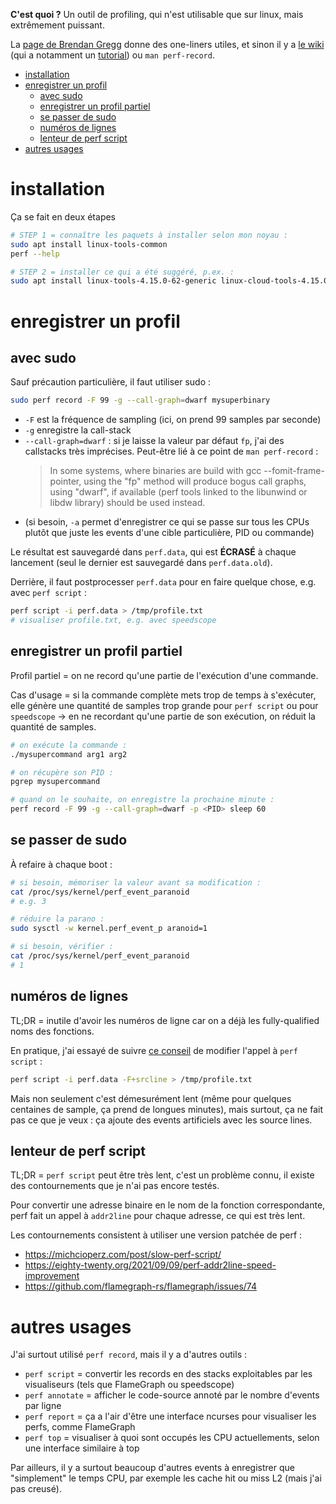 **C'est quoi ?** Un outil de profiling, qui n'est utilisable que sur linux, mais extrêmement puissant.

La [page de Brendan Gregg](https://www.brendangregg.com/perf.html) donne des one-liners utiles, et sinon il y a [le wiki](https://perf.wiki.kernel.org/index.php/Main_Page) (qui a notamment un [tutorial](https://perf.wiki.kernel.org/index.php/Tutorial)) ou `man perf-record`.

* [installation](#installation)
* [enregistrer un profil](#enregistrer-un-profil)
   * [avec sudo](#avec-sudo)
   * [enregistrer un profil partiel](#enregistrer-un-profil-partiel)
   * [se passer de sudo](#se-passer-de-sudo)
   * [numéros de lignes](#numéros-de-lignes)
   * [lenteur de perf script](#lenteur-de-perf-script)
* [autres usages](#autres-usages)

# installation

Ça se fait en deux étapes

```sh
# STEP 1 = connaître les paquets à installer selon mon noyau :
sudo apt install linux-tools-common
perf --help

# STEP 2 = installer ce qui a été suggéré, p.ex. :
sudo apt install linux-tools-4.15.0-62-generic linux-cloud-tools-4.15.0-62-generic
```
# enregistrer un profil

## avec sudo

Sauf précaution particulière, il faut utiliser sudo :

```sh
sudo perf record -F 99 -g --call-graph=dwarf mysuperbinary
```

- `-F` est la fréquence de sampling (ici, on prend 99 samples par seconde)
- `-g` enregistre la call-stack
- `--call-graph=dwarf` : si je laisse la valeur par défaut `fp`, j'ai des callstacks très imprécises. Peut-être lié à ce point de `man perf-record` :
    > In some systems, where binaries are build with gcc --fomit-frame-pointer, using the "fp" method will produce bogus call graphs, using "dwarf", if available (perf tools linked to the libunwind or libdw library) should be used instead.
- (si besoin, `-a` permet d'enregistrer ce qui se passe sur tous les CPUs plutôt que juste les events d'une cible particulière, PID ou commande)

Le résultat est sauvegardé dans `perf.data`, qui est **ÉCRASÉ** à chaque lancement (seul le dernier est sauvegardé dans `perf.data.old`).

Derrière, il faut postprocesser `perf.data` pour en faire quelque chose, e.g. avec `perf script` :

```sh
perf script -i perf.data > /tmp/profile.txt
# visualiser profile.txt, e.g. avec speedscope
```

## enregistrer un profil partiel

Profil partiel = on ne record qu'une partie de l'exécution d'une commande.

Cas d'usage = si la commande complète mets trop de temps à s'exécuter, elle génère une quantité de samples trop grande pour `perf script` ou pour `speedscope` → en ne recordant qu'une partie de son exécution, on réduit la quantité de samples.

```sh
# on exécute la commande :
./mysupercommand arg1 arg2

# on récupère son PID :
pgrep mysupercommand

# quand on le souhaite, on enregistre la prochaine minute :
perf record -F 99 -g --call-graph=dwarf -p <PID> sleep 60
```

## se passer de sudo

À refaire à chaque boot :

```sh
# si besoin, mémoriser la valeur avant sa modification :
cat /proc/sys/kernel/perf_event_paranoid
# e.g. 3

# réduire la parano :
sudo sysctl -w kernel.perf_event_p aranoid=1

# si besoin, vérifier :
cat /proc/sys/kernel/perf_event_paranoid
# 1
```

## numéros de lignes

TL;DR = inutile d'avoir les numéros de ligne car on a déjà les fully-qualified noms des fonctions.

En pratique, j'ai essayé de suivre [ce conseil](https://stackoverflow.com/questions/44865551/source-line-numbers-in-perf-call-graph) de modifier l'appel à `perf script` :

```sh
perf script -i perf.data -F+srcline > /tmp/profile.txt
```

Mais non seulement c'est démesurément lent (même pour quelques centaines de sample, ça prend de longues minutes), mais surtout, ça ne fait pas ce que je veux : ça ajoute des events artificiels avec les source lines.

## lenteur de perf script

TL;DR = `perf script` peut être très lent, c'est un problème connu, il existe des contournements que je n'ai pas encore testés.

Pour convertir une adresse binaire en le nom de la fonction correspondante, perf fait un appel à `addr2line` pour chaque adresse, ce qui est très lent.

Les contournements consistent à utiliser une version patchée de perf :

- https://michcioperz.com/post/slow-perf-script/
- https://eighty-twenty.org/2021/09/09/perf-addr2line-speed-improvement
- https://github.com/flamegraph-rs/flamegraph/issues/74

# autres usages

J'ai surtout utilisé `perf record`, mais il y a d'autres outils :

- `perf script` = convertir les records en des stacks exploitables par les visualiseurs (tels que FlameGraph ou speedscope)
- `perf annotate` = afficher le code-source annoté par le nombre d'events par ligne
- `perf report` = ça a l'air d'être une interface ncurses pour visualiser les perfs, comme FlameGraph
- `perf top` = visualiser à quoi sont occupés les CPU actuellements, selon une interface similaire à top

Par ailleurs, il y a surtout beaucoup d'autres events à enregistrer que "simplement" le temps CPU, par exemple les cache hit ou miss L2 (mais j'ai pas creusé).
